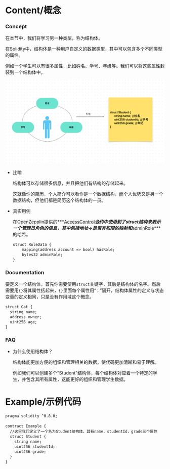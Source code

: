 # Content/概念

### Concept

在本节中，我们将学习另一种类型，称为结构体。

在Solidity中，结构体是一种用户自定义的数据类型，其中可以包含多个不同类型的属性。

例如一个学生可以有很多属性，比如姓名、学号、年级等。我们可以将这些属性封装到一个结构体中。

![77406F69-4A0A-4DC4-A28B-8BC8E3E69FBB.jpeg](./img/1-1.jpeg)

- 比喻
    
    结构体可以存储很多信息，并且把他们有结构的存储起来。
    
    这就像你的简历，个人简介可以看作是一个数据结构，而个人优势又是另一个数据结构，但他们都是简历这个结构体的一员。
    
- 真实用例
    
    在OpenZepplin提供的***[AccessControl](https://github.com/OpenZeppelin/openzeppelin-contracts/blob/9ef69c03d13230aeff24d91cb54c9d24c4de7c8b/contracts/access/AccessControl.sol#L50C1-L50C22)***合约中使用到了struct结构来表示一个管理员角色的信息，其中包括地址→是否有权限的映射和***adminRole***的哈希。
    
    ```solidity
    struct RoleData {
        mapping(address account => bool) hasRole;
        bytes32 adminRole;
    }
    ```
    

### Documentation

要定义一个结构体，首先你需要使用`struct`关键字，其后是结构体的名字。然后需要用`{}`将其属性括起来，`{}`里面每个属性用“`；`”隔开，结构体属性的定义与状态变量的定义相同，只是没有作用域这个概念。

```solidity
struct Cat {
  string name;
  address owner;
  uint256 age;
}
```

### FAQ

- 为什么使用结构体？
    
    结构体能更加方便的组织和管理相关的数据，使代码更加清晰和易于理解。
    
    例如我们可以创建多个"Student"结构体，每个结构体对应着一个特定的学生，并包含其所有属性，这能更好的组织和管理学生数据。
    

# Example/示例代码

```solidity
pragma solidity ^0.8.0;

contract Example {
  //这里我们定义了一个名为Student结构体，其有name，studentId，grade三个属性
  struct Student {
    string name;
    uint256 studentId;
    uint256 grade;
  }
}
```

